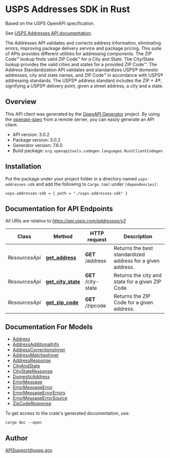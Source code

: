 # USPS Addresses SDK in Rust

Based on the USPS OpenAPI specification. 

See [USPS Addresses API documentation](https://developer.usps.com/api/93).

The Addresses API validates and corrects address information, eliminating errors, improving package delivery service and package pricing. This suite of APIs provides different utilities for addressing components. The ZIP Code&#8482; lookup finds valid ZIP Code&#8482; for a City and State.  The City/State lookup provides the valid cities and states for a provided ZIP Code&#8482;.  The Address Standardization API validates and standardizes USPS&#174; domestic addresses, city and state names, and ZIP Code&#8482; in accordance with USPS&#174; addressing standards.  The USPS&#174; address standard includes the ZIP + 4&#174;, signifying a USPS&#174; delivery point, given a street address, a city and a state. 


## Overview

This API client was generated by the [OpenAPI Generator](https://openapi-generator.tech) project.  By using the [openapi-spec](https://openapis.org) from a remote server, you can easily generate an API client.

- API version: 3.0.2
- Package version: 3.0.2
- Generator version: 7.6.0
- Build package: `org.openapitools.codegen.languages.RustClientCodegen`

## Installation

Put the package under your project folder in a directory named `usps-addresses-sdk` and add the following to `Cargo.toml` under `[dependencies]`:

```
usps-addresses-sdk = { path = "./usps-addresses-sdk" }
```

## Documentation for API Endpoints

All URIs are relative to *https://api.usps.com/addresses/v3*

Class | Method | HTTP request | Description
------------ | ------------- | ------------- | -------------
*ResourcesApi* | [**get_address**](docs/ResourcesApi.md#get_address) | **GET** /address | Returns the best standardized address for a given address.
*ResourcesApi* | [**get_city_state**](docs/ResourcesApi.md#get_city_state) | **GET** /city-state | Returns the city and state for a given ZIP Code
*ResourcesApi* | [**get_zip_code**](docs/ResourcesApi.md#get_zip_code) | **GET** /zipcode | Returns the ZIP Code for a given address.


## Documentation For Models

 - [Address](docs/Address.md)
 - [AddressAdditionalInfo](docs/AddressAdditionalInfo.md)
 - [AddressCorrectionsInner](docs/AddressCorrectionsInner.md)
 - [AddressMatchesInner](docs/AddressMatchesInner.md)
 - [AddressResponse](docs/AddressResponse.md)
 - [CityAndState](docs/CityAndState.md)
 - [CityStateResponse](docs/CityStateResponse.md)
 - [DomesticAddress](docs/DomesticAddress.md)
 - [ErrorMessage](docs/ErrorMessage.md)
 - [ErrorMessageError](docs/ErrorMessageError.md)
 - [ErrorMessageErrorErrors](docs/ErrorMessageErrorErrors.md)
 - [ErrorMessageErrorSource](docs/ErrorMessageErrorSource.md)
 - [ZipCodeResponse](docs/ZipCodeResponse.md)


To get access to the crate's generated documentation, use:

```
cargo doc --open
```

## Author

APISupport@usps.gov

